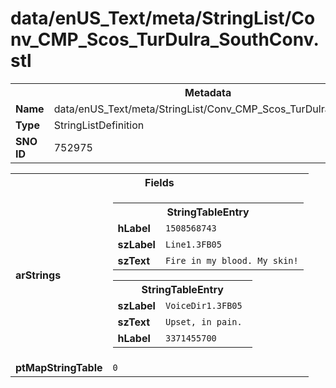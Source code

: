 <h1>data/enUS_Text/meta/StringList/Conv_CMP_Scos_TurDulra_SouthConv.stl</h1><table><tr><th colspan="100%">Metadata</th></tr><tr><td><b>Name</b></td><td>data/enUS_Text/meta/StringList/Conv_CMP_Scos_TurDulra_SouthConv.stl</td></tr><tr><td><b>Type</b></td><td>StringListDefinition</td></tr><tr><td><b>SNO ID</b></td><td>752975</td></tr></table>

<table><tr><th colspan="100%">Fields</th></tr><tr><td><b>arStrings</b></td><td><table><tr><th colspan="100%">StringTableEntry</th></tr><tr><td><b>hLabel</b></td><td><code>1508568743</code></td></tr><tr><td><b>szLabel</b></td><td><code>Line1.3FB05</code></td></tr><tr><td><b>szText</b></td><td><code>Fire in my blood. My skin!</code></td></tr></table>


<table><tr><th colspan="100%">StringTableEntry</th></tr><tr><td><b>szLabel</b></td><td><code>VoiceDir1.3FB05</code></td></tr><tr><td><b>szText</b></td><td><code>Upset, in pain. </code></td></tr><tr><td><b>hLabel</b></td><td><code>3371455700</code></td></tr></table>


</td></tr><tr><td><b>ptMapStringTable</b></td><td><code>0</code></td></tr></table>

